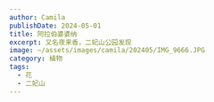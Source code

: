 ```yaml
---
author: Camila
publishDate: 2024-05-01
title: 阿拉伯婆婆纳
excerpt: 又名夜来香，二妃山公园发现
image: ~/assets/images/camila/202405/IMG_9666.JPG
category: 植物
tags:
  - 花
  - 二妃山
---
```

